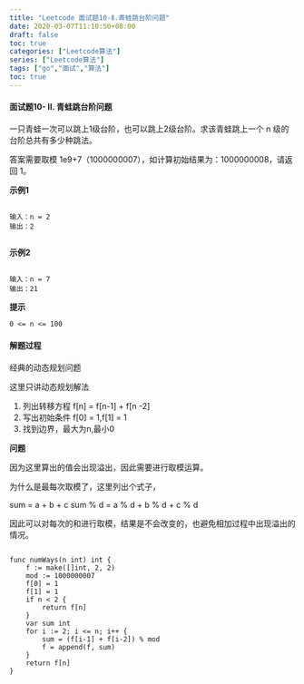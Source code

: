 ```yaml
---
title: "Leetcode 面试题10-Ⅱ.青蛙跳台阶问题"
date: 2020-03-07T11:10:50+08:00
draft: false
toc: true
categories: ["Leetcode算法"]
series: ["Leetcode算法"]
tags: ["go","面试","算法"]
toc: true
---
```


#### 面试题10- II. 青蛙跳台阶问题

一只青蛙一次可以跳上1级台阶，也可以跳上2级台阶。求该青蛙跳上一个 n 级的台阶总共有多少种跳法。

答案需要取模 1e9+7（1000000007），如计算初始结果为：1000000008，请返回 1。

**示例1**

``` golang

输入：n = 2
输出：2


```

**示例2**

``` golang

输入：n = 7
输出：21

```

**提示**

``` txt
0 <= n <= 100
```

#### 解题过程

经典的动态规划问题

这里只讲动态规划解法

1. 列出转移方程 f[n] = f[n-1] + f[n -2]
2. 写出初始条件 f[0] = 1,f[1] = 1
3. 找到边界，最大为n,最小0

**问题**

因为这里算出的值会出现溢出，因此需要进行取模运算。

为什么是最每次取模了，这里列出个式子，

sum = a + b + c
sum % d = a % d + b % d + c % d

因此可以对每次的和进行取模，结果是不会改变的，也避免相加过程中出现溢出的情况。

``` golang

func numWays(n int) int {
	f := make([]int, 2, 2)
	mod := 1000000007
	f[0] = 1
	f[1] = 1
	if n < 2 {
		return f[n]
	}
	var sum int
	for i := 2; i <= n; i++ {
		sum = (f[i-1] + f[i-2]) % mod
		f = append(f, sum)
	}
	return f[n]
}


```

